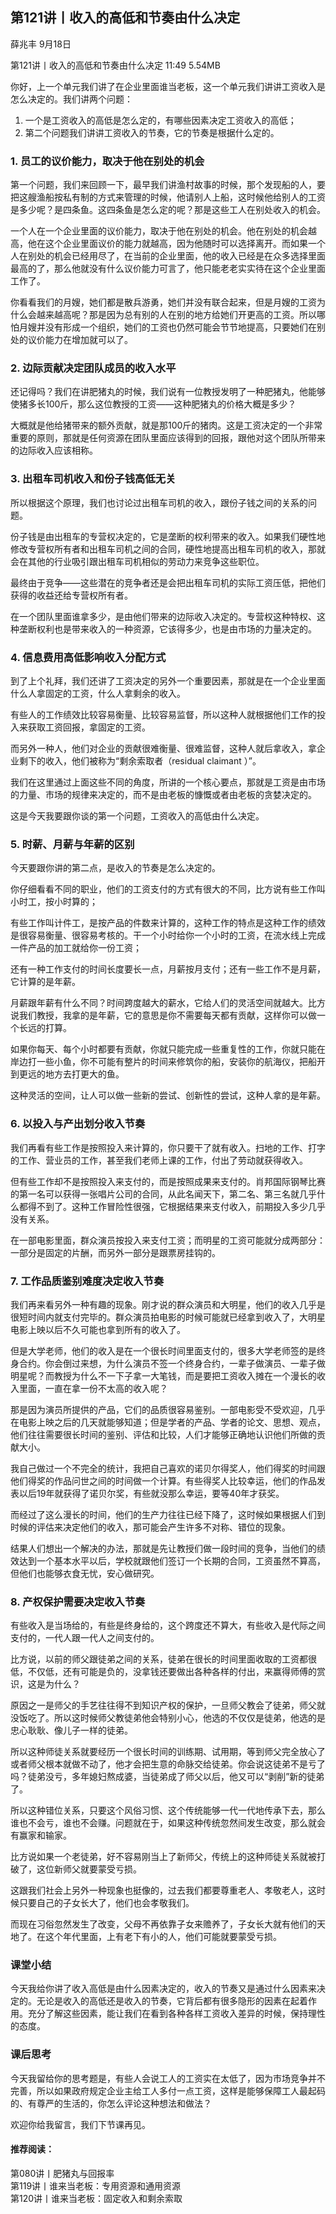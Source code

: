 

## 第121讲丨收入的高低和节奏由什么决定


薛兆丰
9月18日

第121讲丨收入的高低和节奏由什么决定
11:49 5.54MB


你好，上一个单元我们讲了在企业里面谁当老板，这一个单元我们讲讲工资收入是怎么决定的。我们讲两个问题：

1. 一个是工资收入的高低是怎么定的，有哪些因素决定工资收入的高低；
2. 第二个问题我们讲讲工资收入的节奏，它的节奏是根据什么定的。

### 1. 员工的议价能力，取决于他在别处的机会

第一个问题，我们来回顾一下，最早我们讲渔村故事的时候，那个发现船的人，要把这艘渔船按私有制的方式来管理的时候，他请别人上船，这时候他给别人的工资是多少呢？是四条鱼。这四条鱼是怎么定的呢？那是这些工人在别处收入的机会。

一个人在一个企业里面的议价能力，取决于他在别处的机会。他在别处的机会越高，他在这个企业里面议价的能力就越高，因为他随时可以选择离开。而如果一个人在别处的机会已经用尽了，在当前的企业里面，他的收入已经是在众多选择里面最高的了，那么他就没有什么议价能力可言了，他只能老老实实待在这个企业里面工作了。

你看看我们的月嫂，她们都是散兵游勇，她们并没有联合起来，但是月嫂的工资为什么会越来越高呢？那是因为总有别的人在别的地方给她们开更高的工资。所以哪怕月嫂并没有形成一个组织，她们的工资也仍然可能会节节地提高，只要她们在别处的议价能力在增加就可以了。

### 2. 边际贡献决定团队成员的收入水平

还记得吗？我们在讲肥猪丸的时候，我们说有一位教授发明了一种肥猪丸，他能够使猪多长100斤，那么这位教授的工资——这种肥猪丸的价格大概是多少？

大概就是他给猪带来的额外贡献，就是那100斤的猪肉。这是工资决定的一个非常重要的原则，那就是任何资源在团队里面应该得到的回报，跟他对这个团队所带来的边际收入应该相称。

### 3. 出租车司机收入和份子钱高低无关

所以根据这个原理，我们也讨论过出租车司机的收入，跟份子钱之间的关系的问题。

份子钱是由出租车的专营权决定的，它是垄断的权利带来的收入。如果我们硬性地修改专营权所有者和出租车司机之间的合同，硬性地提高出租车司机的收入，那就会在其他的行业吸引跟出租车司机相似的劳动力来竞争这些职位。

最终由于竞争——这些潜在的竞争者还是会把出租车司机的实际工资压低，把他们获得的收益还给专营权所有者。

在一个团队里面谁拿多少，是由他们带来的边际收入决定的。专营权这种特权、这种垄断权利也是带来收入的一种资源，它该得多少，也是由市场的力量决定的。

### 4. 信息费用高低影响收入分配方式

到了上个礼拜，我们还讲了工资决定的另外一个重要因素，那就是在一个企业里面什么人拿固定的工资，什么人拿剩余的收入。

有些人的工作绩效比较容易衡量、比较容易监督，所以这种人就根据他们工作的投入来获取工资回报，拿固定的工资。

而另外一种人，他们对企业的贡献很难衡量、很难监督，这种人就后拿收入，拿企业剩下的收入，他们被称为“剩余索取者（residual claimant ）”。

我们在这里通过上面这些不同的角度，所讲的一个核心要点，那就是工资是由市场的力量、市场的规律来决定的，而不是由老板的慷慨或者由老板的贪婪决定的。

这是今天我要跟你谈的第一个问题，工资收入的高低由什么决定。

### 5. 时薪、月薪与年薪的区别

今天要跟你讲的第二点，是收入的节奏是怎么决定的。

你仔细看看不同的职业，他们的工资支付的方式有很大的不同，比方说有些工作叫小时工，按小时算的；

有些工作叫计件工，是按产品的件数来计算的，这种工作的特点是这种工作的绩效是很容易衡量、很容易考核的。干一个小时给你一个小时的工资，在流水线上完成一件产品的加工就给你一份工资；

还有一种工作支付的时间长度要长一点，月薪按月支付；还有一些工作不是月薪，它计算的是年薪。

月薪跟年薪有什么不同？时间跨度越大的薪水，它给人们的灵活空间就越大。比方说我们教授，我拿的是年薪，它的意思是你不需要每天都有贡献，这样你可以做一个长远的打算。

如果你每天、每个小时都要有贡献，你就只能完成一些重复性的工作，你就只能在岸边打一些小鱼，你不可能有整片的时间来修筑你的船，安装你的航海仪，把船开到更远的地方去打更大的鱼。

这种灵活的空间，让人可以做一些新的尝试、创新性的尝试，这种人拿的是年薪。

### 6. 以投入与产出划分收入节奏

我们再看有些工作是按照投入来计算的，你只要干了就有收入。扫地的工作、打字的工作、营业员的工作，甚至我们老师上课的工作，付出了劳动就获得收入。

但有些工作却不是按照投入来支付的，而是按照成果来支付的。肖邦国际钢琴比赛的第一名可以获得一张唱片公司的合同，从此名闻天下，第二名、第三名就几乎什么都得不到了。这种工作冒险性很强，它根据结果来支付收入，前期投入多少几乎没有关系。

在一部电影里面，群众演员按投入来支付工资；而明星的工资可能就分成两部分：一部分是固定的片酬，而另外一部分是跟票房挂钩的。

### 7. 工作品质鉴别难度决定收入节奏

我们再来看另外一种有趣的现象。刚才说的群众演员和大明星，他们的收入几乎是很短时间内就支付完毕的。群众演员拍电影的时候可能就已经拿到收入了，大明星电影上映以后不久可能也拿到所有的收入了。

但是大学老师，他们的收入是在一个很长时间里面支付的，很多大学老师签的是终身合约。你会倒过来想，为什么演员不签一个终身合约，一辈子做演员、一辈子做明星呢？而教授为什么不一下子拿一大笔钱，而是要把工资收入摊在一个漫长的收入里面，一直在拿一份不太高的收入呢？

那是因为演员所提供的产品，它们的品质很容易鉴别。一部电影受不受欢迎，几乎在电影上映之后的几天就能够知道；但是学者的产品、学者的论文、思想、观点，他们往往需要很长时间的鉴别、评估和比较，人们才能够正确地认识他们所做的贡献大小。

我自己做过一个不完全的统计，我把自己喜欢的诺贝尔得奖人，他们得奖的时间跟他们得奖的作品问世之间的时间做一个计算。有些得奖人比较幸运，他们的作品发表以后19年就获得了诺贝尔奖，有些就没那么幸运，要等40年才获奖。

而经过了这么漫长的时间，他们的生产力往往已经下降了，这时候如果根据人们到时候的评估来决定他们的收入，那可能会产生许多不对称、错位的现象。

结果人们想出一个解决的办法，那就是先让教授们做一段时间的竞争，当他们的绩效达到一个基本水平以后，学校就跟他们签订一个长期的合同，工资虽然不算高，但他们也能够衣食无忧，安心做研究。

### 8. 产权保护需要决定收入节奏

有些收入是当场给的，有些是终身给的，这个跨度还不算大，有些收入是代际之间支付的，一代人跟一代人之间支付的。

比方说，以前的师父跟徒弟之间的关系，徒弟在很长的时间里面收取的工资都很低，不仅低，还有可能是负的，没拿钱还要做出各种各样的付出，来赢得师傅的赏识，这是为什么？

原因之一是师父的手艺往往得不到知识产权的保护，一旦师父教会了徒弟，师父就没饭吃了。所以这时候师父教徒弟他会特别小心，他选的不仅仅是徒弟，他选的是忠心耿耿、像儿子一样的徒弟。

所以这种师徒关系就要经历一个很长时间的训练期、试用期，等到师父完全放心了或者师父根本就做不动了，他才会把生意的命脉交给徒弟。你会说这徒弟不是亏了吗？徒弟没亏，多年媳妇熬成婆，当徒弟成了师父以后，他又可以“剥削”新的徒弟了。

所以这种错位关系，只要这个风俗习惯、这个传统能够一代一代地传承下去，那么谁也不会亏，谁也不会赚。问题就在于，如果这种传统忽然间发生改变，那么就会有赢家和输家。

比方说如果一个老徒弟，好不容易刚当上了新师父，传统上的这种师徒关系就被打破了，这位新师父就要蒙受亏损。

这跟我们社会上另外一种现象也挺像的，过去我们都要尊重老人、孝敬老人，这时候只要自己的子女长大了，他们也会孝敬我们。

而现在习俗忽然发生了改变，父母不再依靠子女来赡养了，子女长大就有他们的天地了。在这个年代里面，上有老下有小的人，他们可能就要蒙受亏损。

### 课堂小结

今天我给你讲了收入高低是由什么因素决定的，收入的节奏又是通过什么因素来决定的。无论是收入的高低还是收入的节奏，它背后都有很多隐形的因素在起着作用。充分了解这些因素，能让我们在看到各种各样工资收入差异的时候，保持理性的态度。

### 课后思考

今天我留给你的思考题是，有些人会说工人的工资实在太低了，因为市场竞争并不完善，所以如果政府规定企业主给工人多付一点工资，这样是能够保障工人最起码的、有尊严的生活的，你怎么评论这种想法和做法？

欢迎你给我留言，我们下节课再见。

#### 推荐阅读：

第080讲丨肥猪丸与回报率  
第119讲丨谁来当老板：专用资源和通用资源  
第120讲丨谁来当老板：固定收入和剩余索取  

